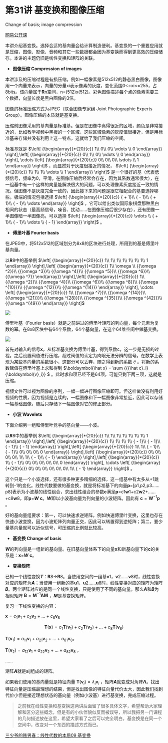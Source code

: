 # 第31讲 基变换和图像压缩

Change of basis; image compression

[网易公开课](http://open.163.com/newview/movie/free?pid=M6V0BQC4M&mid=M6V2BA04Q)

本讲介绍基变换。选择合适的基向量会给计算制造便利。基变换的一个重要应用就是压缩，图像、影像、音频和其它一些数据都会因为基变换而得到更高效的压缩储存。本讲的主题仍旧是线性变换和矩阵的关联。

- **图像压缩 Compression of images**

本讲涉及的压缩过程是有损压缩。例如一幅像素是512x512的静态黑白图像，图像用一个向量来表示，向量的分量xi表示像素的灰度，变化范围0<=xi<=255，占8bits。该向量属于**R**n空间，n=(512)x(512)。彩色图像描述每个点的像素需要三个数据，向量长度是黑白图像的3倍。

图像的标准压缩方式为JPEG（联合图像专家组 Joint Photographic Experts Group）。图像压缩的本质就是基变换。

压缩前图像采用的基向量是标准基。但是在图像中离得很近的区域，颜色是非常接近的，比如教学视频中黑板的一个区域，这些区域像素的灰度值很接近，但是用标准基来存储并没有利用上这一特点，这就给了我们压缩的空间。

标准基就是 $\left[ {\begin{array}{*{20}{c}} 1\\ 0\\ 0\\  \vdots \\ 0 \end{array}} \right],\left[ {\begin{array}{*{20}{c}} 0\\ 1\\ 0\\  \vdots \\ 0 \end{array}} \right], \cdots \left[ {\begin{array}{*{20}{c}} 0\\ 0\\ 0\\  \vdots \\ 1 \end{array}} \right]$ ，而显然对于灰度很接近的情况， $\left[ {\begin{array}{*{20}{c}} 1\\ 1\\ 1\\  \vdots \\ 1 \end{array}} \right]$ 是一个很好的基（代表低频信号，频率为0，平滑。在图像压缩后经常会存在，因为其系数通常很大），在一组基中有一个这样的向量能解决很大的问题，可以处理像素灰度接近一致的情况。但图像不是灰度完全一致的，因此接下来的问题是跟它相配合的基要选择哪些。极端的情况包括选择 $\left[ {\begin{array}{*{20}{c}} { + 1}\\ { - 1}\\ { + 1}\\ { - 1}\\  \vdots  \end{array}} \right]$ ，它可以给出类似国际象棋盘那种黑白相间的状态（最高频信号，噪音、扰动……在图像压缩后很少存在），还有图像一半图像暗一半图像亮，可以选择 $\left[ {\begin{array}{*{20}{c}}  \vdots \\ { + 1}\\ { - 1}\\  \vdots \\ { - 1} \end{array}} \right]$ 。

- **傅里叶基 Fourier basis**

在JPEG中，将512x512的区域划分为8x8的区块进行处理，所用到的基是傅里叶基向量。

以**R**8中的基举例 $\left[ {\begin{array}{*{20}{c}} 1\\ 1\\ 1\\ 1\\ 1\\ 1\\ 1\\ 1 \end{array}} \right],\left[ {\begin{array}{*{20}{c}} 1\\ \omega \\ {{\omega ^2}}\\ {{\omega ^3}}\\ {{\omega ^4}}\\ {{\omega ^5}}\\ {{\omega ^6}}\\ {{\omega ^7}} \end{array}} \right],\left[ {\begin{array}{*{20}{c}} 1\\ {{\omega ^2}}\\ {{\omega ^4}}\\ {{\omega ^6}}\\ {{\omega ^8}}\\ {{\omega ^{10}}}\\ {{\omega ^{12}}}\\ {{\omega ^{14}}} \end{array}} \right], \cdots \left[ {\begin{array}{*{20}{c}} 1\\ {{\omega ^7}}\\ {{\omega ^{14}}}\\ {{\omega ^{21}}}\\ {{\omega ^{28}}}\\ {{\omega ^{35}}}\\ {{\omega ^{42}}}\\ {{\omega ^{49}}} \end{array}} \right]$ 

![](https://pic4.zhimg.com/v2-47aac1128e8302217ee9334888d44963_b.jpg)

傅里叶基（Fourier basis）就是之前讲过的傅里叶矩阵的列向量，每个元素为复数的幂。在8x8区块中有64个系数，64个基向量，在这个64维空间中做基变换。

![](https://pic1.zhimg.com/v2-7338ecd7b4f9ebd936109c8fa36a7574_b.jpg)

首先对输入的信号**x**，从标准基变换为傅里叶基，得到系数c，这一步是无损的过程。之后设置阀值进行压缩，超过阀值的认定为肉眼无法分辨的信号。在数学上表现为某些基向量的系数很小，这部分可以丢弃，随之得到新的系数 $\hat c$ 。将新的系数赋值在傅里叶基上求和得到 $\boldsymbol{\hat x} = \sum {{{\hat c}_i}{\boldsymbol{v}_i}} $ 。此时求和项已经不是64项，可能只剩下两三项，这就是压缩。

视频文件可以视为图像的序列，一幅一幅进行图像压缩即可。但这样做没有利用好视频的性质，因为视频是连续的，一幅图像和下一幅图像非常接近，因此可以存储一幅基础图像，随后只存储下一幅图像对它的修正部分。

- **小波 Wavelets**

下面介绍另一组和傅里叶竞争的基向量——小波。

以**R**8中的基举例 $\left[ {\begin{array}{*{20}{c}} 1\\ 1\\ 1\\ 1\\ 1\\ 1\\ 1\\ 1 \end{array}} \right],\left[ {\begin{array}{*{20}{c}} 1\\ 1\\ 1\\ 1\\ { - 1}\\ { - 1}\\ { - 1}\\ { - 1} \end{array}} \right],\left[ {\begin{array}{*{20}{c}} 1\\ 1\\ { - 1}\\ { - 1}\\ 0\\ 0\\ 0\\ 0 \end{array}} \right],\left[ {\begin{array}{*{20}{c}} 0\\ 0\\ 0\\ 0\\ 1\\ 1\\ { - 1}\\ { - 1} \end{array}} \right],\left[ {\begin{array}{*{20}{c}} 1\\ { - 1}\\ 0\\ 0\\ 0\\ 0\\ 0\\ 0 \end{array}} \right], \cdots \left[ {\begin{array}{*{20}{c}} 0\\ 0\\ 0\\ 0\\ 0\\ 0\\ 1\\ { - 1} \end{array}} \right]$ 。

这个只是一个小波选择，还有很多种更多精细的选择，这一组基中有太多从+1跳转到-1的变化。线性代数要做的基变换，就是将标准基下的向量**p**=[p1,p2,p3……p8]表示为小波基的线性组合，求出线性组合的参数**c**满足**p**=c1**w**1+c2**w**2+……+c8**w**8，即**p**=***W*** **c**。***W***即以小波基向量为列向量的小波矩阵。因此有 $\boldsymbol{c}=\boldsymbol{W}^{-1}\boldsymbol{p}$ 。

好的基向量组要求：第一，可以快速求逆矩阵，例如快速傅里叶变换，这里也存在快速小波变换，因为小波矩阵列向量正交，因此可以转置得到逆矩阵；第二，要少量基向量就可以近似信号，可压缩的比例就比较高。

- **基变换 Change of basis**

***W***的列向量是一组新的基向量。在旧基向量体系下的向量**x**和新基向量下的**c**的关系是：**x**=***W*** **c**。

- **变换矩阵**

已知一个线性变换***T***：**R**8→**R**8。当使用空间的一组基**v**1，**v**2……**v**8时，线性变换对应的矩阵为***A***；当使用一组新的基**u**1，**u**2……**u**8时，线性变换对应的矩阵为矩阵***B***。两个矩阵对应的是同一个线性变换，只是使用了不同的基向量。那么***A***和***B***为相似矩阵 $\boldsymbol{B}=\boldsymbol{M}^{-1}\boldsymbol{A}\boldsymbol{M}$ ，***M***是基变换矩阵。

复习一下线性变换的内容：

$\boldsymbol{x}=c_1\boldsymbol{v}_1+c_2\boldsymbol{v}_2+…+c_8\boldsymbol{v}_8$ 

$$
\boldsymbol{T}(\boldsymbol{x})=c_1\boldsymbol{T}(\boldsymbol{v}_1)+c_2\boldsymbol{T}(\boldsymbol{v}_2)+…+c_8\boldsymbol{T}(\boldsymbol{v}_8)
$$

$\boldsymbol{T}(\boldsymbol{v}_1)=a_{11}\boldsymbol{v}_1+a_{21}\boldsymbol{v}_2+…+a_{81}\boldsymbol{v}_8$，

$\boldsymbol{T}(\boldsymbol{v}_2)=a_{12}\boldsymbol{v}_1+a_{22}\boldsymbol{v}_2+…+a_{82}\boldsymbol{v}_8$ ，

……

矩阵***A***就是aij组成的矩阵。

如果我们使用的基向量就是特征向量 $\boldsymbol{T}(\boldsymbol{v}_i)=\lambda_i\boldsymbol{v}_i$ ，矩阵***A***就变成对角阵***Λ***。找出特征向量是压缩最理想的结果，但是找出图像的特征向量代价太大，因此我们找到代价小但是接近理想状态的基向量（例如小波基）进行基变换，完成压缩过程。

> 之前我在线性变换和基变换这两讲后面留了很多具体文字，希望帮助大家理解和区分这些概念，但是有的小伙伴貌似反而被误导，所以我把另一门课程的几何描述放在这里，希望大家看了之后可以完全明白，基变换是在同一个空间中，改变对一个东西的描述方式而已。

[三少爷的贱男春：线性代数的本质09 基变换](https://zhuanlan.zhihu.com/p/110975625)
